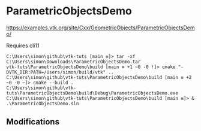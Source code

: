 # ParametricObjectsDemo
https://examples.vtk.org/site/Cxx/GeometricObjects/ParametricObjectsDemo/

Requires cli11
```
C:\Users\simon\github\vtk-tuts [main ≡]> tar -xf C:\Users\simon\Downloads\ParametricObjectsDemo.tar
vtk-tuts\ParametricObjectsDemo\build [main ≡ +1 ~0 -0 !]> cmake "-DVTK_DIR:PATH=/Users/simon/build/vtk" ..
C:\Users\simon\github\vtk-tuts\ParametricObjectsDemo\build [main ≡ +2 ~0 -0 ~]> cmake --build .
C:\Users\simon\github\vtk-tuts\ParametricObjectsDemo\build\Debug\ParametricObjectsDemo.exe
C:\Users\simon\github\vtk-tuts\ParametricObjectsDemo\build [main ≡]> & .\ParametricObjectsDemo.sln
```

## Modifications
